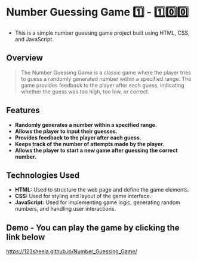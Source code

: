 # Number Guessing Game 1️⃣ - 1️⃣0️⃣0️⃣

- This is a simple number guessing game project built using HTML, CSS, and JavaScript.

## Overview

> The Number Guessing Game is a classic game where the player tries to guess a randomly generated number within a specified range.
  The game provides feedback to the player after each guess, indicating whether the guess was too high, too low, or correct.

## Features

 - **Randomly generates a number within a specified range.**
 - **Allows the player to input their guesses.**
 - **Provides feedback to the player after each guess.**
 - **Keeps track of the number of attempts made by the player.**
 - **Allows the player to start a new game after guessing the correct number.**

## Technologies Used

- **HTML:** Used to structure the web page and define the game elements.
- **CSS:** Used for styling and layout of the game interface.
- **JavaScript:** Used for implementing game logic, generating random numbers, and handling user interactions.

## Demo - You can play the game by clicking the link below
   https://123sheela.github.io/Number_Guessing_Game/

